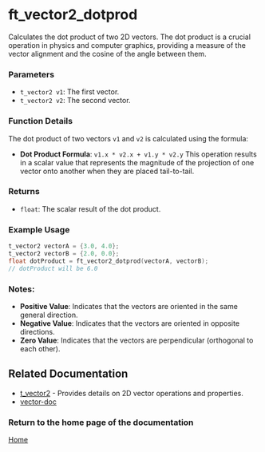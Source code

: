 # ft_vector2_dotprod
Calculates the dot product of two 2D vectors. The dot product is a crucial operation in physics and computer graphics, providing a measure of the vector alignment and the cosine of the angle between them.

### Parameters
- `t_vector2 v1`: The first vector.
- `t_vector2 v2`: The second vector.

### Function Details
The dot product of two vectors `v1` and `v2` is calculated using the formula:
- **Dot Product Formula**: `v1.x * v2.x + v1.y * v2.y`
This operation results in a scalar value that represents the magnitude of the projection of one vector onto another when they are placed tail-to-tail.

### Returns
- `float`: The scalar result of the dot product.

### Example Usage
```c
t_vector2 vectorA = {3.0, 4.0};
t_vector2 vectorB = {2.0, 0.0};
float dotProduct = ft_vector2_dotprod(vectorA, vectorB);
// dotProduct will be 6.0
```

### Notes:
- **Positive Value**: Indicates that the vectors are oriented in the same general direction.
- **Negative Value**: Indicates that the vectors are oriented in opposite directions.
- **Zero Value**: Indicates that the vectors are perpendicular (orthogonal to each other).

## Related Documentation
- [t_vector2](./t_vector2.md) - Provides details on 2D vector operations and properties.
- [vector-doc](../vector-doc.md)

### Return to the home page of the documentation
[Home](../../home.md)
